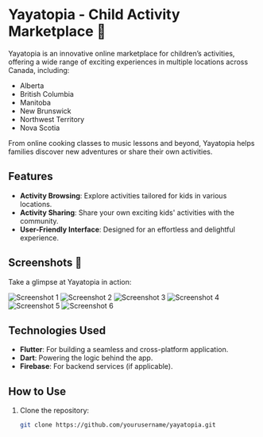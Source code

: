 # Yayatopia - Child Activity Marketplace 🌟

Yayatopia is an innovative online marketplace for children’s activities, offering a wide range of exciting experiences in multiple locations across Canada, including:

- Alberta
- British Columbia
- Manitoba
- New Brunswick
- Northwest Territory
- Nova Scotia

From online cooking classes to music lessons and beyond, Yayatopia helps families discover new adventures or share their own activities.

## Features
- **Activity Browsing**: Explore activities tailored for kids in various locations.
- **Activity Sharing**: Share your own exciting kids' activities with the community.
- **User-Friendly Interface**: Designed for an effortless and delightful experience.

## Screenshots 📸
Take a glimpse at Yayatopia in action:

![Screenshot 1](screenshots/SS1.jpg)
![Screenshot 2](screenshots/SS2.jpg)
![Screenshot 3](screenshots/SS3.jpg)
![Screenshot 4](screenshots/SS4.jpg)
![Screenshot 5](screenshots/SS5.jpg)
![Screenshot 6](screenshots/SS6.jpg)

## Technologies Used
- **Flutter**: For building a seamless and cross-platform application.
- **Dart**: Powering the logic behind the app.
- **Firebase**: For backend services (if applicable).

## How to Use
1. Clone the repository:
   ```bash
   git clone https://github.com/yourusername/yayatopia.git
